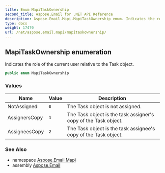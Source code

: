 ```yaml
---
title: Enum MapiTaskOwnership
second_title: Aspose.Email for .NET API Reference
description: Aspose.Email.Mapi.MapiTaskOwnership enum. Indicates the role of the current user relative to the Task object
type: docs
weight: 17470
url: /net/aspose.email.mapi/mapitaskownership/
---
```

## MapiTaskOwnership enumeration

Indicates the role of the current user relative to the Task object.

```csharp
public enum MapiTaskOwnership
```

### Values

| Name | Value | Description |
| --- | --- | --- |
| NotAssigned | `0` | The Task object is not assigned. |
| AssignersCopy | `1` | The Task object is the task assigner's copy of the Task object. |
| AssigneesCopy | `2` | The Task object is the task assignee's copy of the Task object. |

### See Also

* namespace [Aspose.Email.Mapi](../../aspose.email.mapi/)
* assembly [Aspose.Email](../../)



